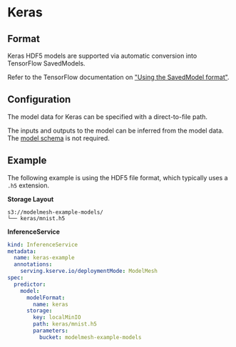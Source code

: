 # Keras

## Format

Keras HDF5 models are supported via automatic conversion into TensorFlow SavedModels.

Refer to the TensorFlow documentation on
["Using the SavedModel format"](https://www.tensorflow.org/guide/saved_model).

## Configuration

The model data for Keras can be specified with a direct-to-file path.

The inputs and outputs to the model can be inferred from the model data. The
[model schema](../predictors/schema.md) is not required.

## Example

The following example is using the HDF5 file format, which typically uses a `.h5` extension.

**Storage Layout**

```
s3://modelmesh-example-models/
└── keras/mnist.h5
```

**InferenceService**

```yaml
kind: InferenceService
metadata:
  name: keras-example
  annotations:
    serving.kserve.io/deploymentMode: ModelMesh
spec:
  predictor:
    model:
      modelFormat:
        name: keras
      storage:
        key: localMinIO
        path: keras/mnist.h5
        parameters:
          bucket: modelmesh-example-models
```
